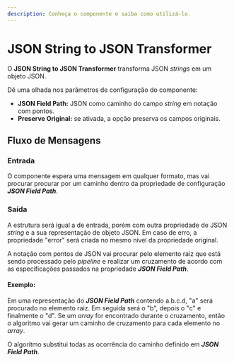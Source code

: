 ```yaml
---
description: Conheça o componente e saiba como utilizá-lo.
---
```


# JSON String to JSON Transformer

O **JSON String to JSON Transformer** transforma JSON _strings_ em um objeto JSON.

Dê uma olhada nos parâmetros de configuração do componente:

* **JSON Field Path:** JSON como caminho do campo _string_ em notação com pontos.
* **Preserve Original:** se ativada, a opção preserva os campos originais.

## Fluxo de Mensagens <a href="#fluxo-de-mensagens" id="fluxo-de-mensagens"></a>

### Entrada <a href="#entrada" id="entrada"></a>

O componente espera uma mensagem em qualquer formato, mas vai procurar procurar por um caminho dentro da propriedade de configuração _**JSON Field Path**_.

### Saída <a href="#sada" id="sada"></a>

A estrutura será igual a de entrada, porém com outra propriedade de JSON _string_ e a sua representação de objeto JSON. Em caso de erro, a propriedade "error" será criada no mesmo nível da propriedade original.

A notação com pontos de JSON vai procurar pelo elemento raiz que está sendo processado pelo _pipeline_ e realizar um cruzamento de acordo com as especificações passados na propriedade _**JSON Field Path**_.

#### **Exemplo:**

Em uma representação do _**JSON Field Path**_ contendo a.b.c.d, "a" será procurado no elemento raiz. Em seguida será o "b", depois o "c" e finalmente o "d". Se um _array_ for encontrado durante o cruzamento, então o algoritmo vai gerar um caminho de cruzamento para cada elemento no _array_.&#x20;

O algoritmo substitui todas as ocorrência do caminho definido em _**JSON Field Path**_.
